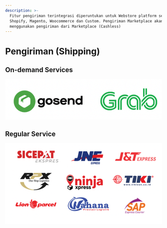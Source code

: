 ```yaml
---
description: >-
  Fitur pengiriman terintegrasi diperuntukan untuk Webstore platform seperti
  Shopify, Magento, Woocommerce dan Custom. Pengiriman Marketplace akan
  menggunakan pengiriman dari Marketplace (Cashless)
---
```


# Pengiriman \(Shipping\)

## On-demand Services 

![](../../.gitbook/assets/screen-shot-2021-04-06-at-3.46.14-pm.png)

## Regular Service

![](../../.gitbook/assets/screen-shot-2021-04-06-at-3.53.30-pm.png)

